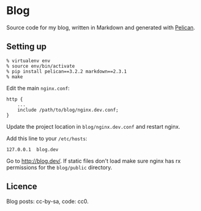 # Blog

Source code for my blog, written in Markdown and generated with [Pelican][].

## Setting up

    % virtualenv env
    % source env/bin/activate
    % pip install pelican==3.2.2 markdown==2.3.1
    % make

Edit the main `nginx.conf`:

    http {
        ...
        include /path/to/blog/nginx.dev.conf;
    }

Update the project location in `blog/nginx.dev.conf` and restart nginx.

Add this line to your `/etc/hosts`:

    127.0.0.1  blog.dev

Go to <http://blog.dev/>. If static files don't load make sure nginx has rx
permissions for the `blog/public` directory.

## Licence

Blog posts: cc-by-sa, code: cc0.

  [Pelican]: http://getpelican.com
